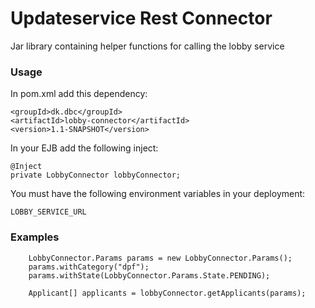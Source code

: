 # Updateservice Rest Connector
Jar library containing helper functions for calling the lobby service

### Usage
In pom.xml add this dependency:

    <groupId>dk.dbc</groupId>
    <artifactId>lobby-connector</artifactId>
    <version>1.1-SNAPSHOT</version>

In your EJB add the following inject:

    @Inject
    private LobbyConnector lobbyConnector;

You must have the following environment variables in your deployment:

    LOBBY_SERVICE_URL

### Examples
        LobbyConnector.Params params = new LobbyConnector.Params();
        params.withCategory("dpf");
        params.withState(LobbyConnector.Params.State.PENDING);

        Applicant[] applicants = lobbyConnector.getApplicants(params);

